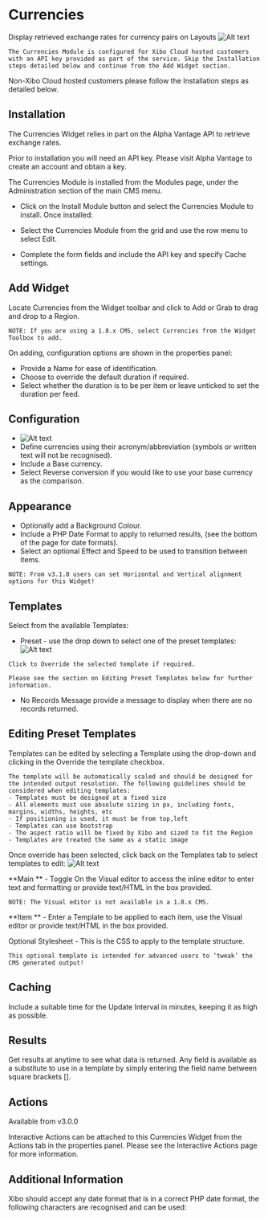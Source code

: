 # Currencies

Display retrieved exchange rates for currency pairs on Layouts
![Alt text](currency1.png)

```
The Currencies Module is configured for Xibo Cloud hosted customers with an API key provided as part of the service. Skip the Installation steps detailed below and continue from the Add Widget section.
```

Non-Xibo Cloud hosted customers please follow the Installation steps as detailed below.

## Installation

The Currencies Widget relies in part on the Alpha Vantage API to retrieve exchange rates.

Prior to installation you will need an API key. Please visit Alpha Vantage to create an account and obtain a key.

The Currencies Module is installed from the Modules page, under the Administration section of the main CMS menu.

- Click on the Install Module button and select the Currencies Module to install.
  Once installed:

- Select the Currencies Module from the grid and use the row menu to select Edit.
- Complete the form fields and include the API key and specify Cache settings.

## Add Widget

Locate Currencies from the Widget toolbar and click to Add or Grab to drag and drop to a Region.

```
NOTE: If you are using a 1.8.x CMS, select Currencies from the Widget Toolbox to add.
```

On adding, configuration options are shown in the properties panel:

- Provide a Name for ease of identification.
- Choose to override the default duration if required.
- Select whether the duration is to be per item or leave unticked to set the duration per feed.

## Configuration

- ![Alt text](currency3.png)
- Define currencies using their acronym/abbreviation (symbols or written text will not be recognised).
- Include a Base currency.
- Select Reverse conversion if you would like to use your base currency as the comparison.

## Appearance

- Optionally add a Background Colour.
- Include a PHP Date Format to apply to returned results, (see the bottom of the page for date formats).
- Select an optional Effect and Speed to be used to transition between items.

```
NOTE: From v3.1.0 users can set Horizontal and Vertical alignment options for this Widget!
```

## Templates

Select from the available Templates:

- Preset - use the drop down to select one of the preset templates:
  ![Alt text](currency4.png)

```
Click to Override the selected template if required.

Please see the section on Editing Preset Templates below for further information.

```

- No Records Message provide a message to display when there are no records returned.

## Editing Preset Templates

Templates can be edited by selecting a Template using the drop-down and clicking in the Override the template checkbox.

```
The template will be automatically scaled and should be designed for the intended output resolution. The following guidelines should be considered when editing templates:
- Templates must be designed at a fixed size
- All elements must use absolute sizing in px, including fonts, margins, widths, heights, etc
- If positioning is used, it must be from top,left
- Templates can use bootstrap
- The aspect ratio will be fixed by Xibo and sized to fit the Region
- Templates are treated the same as a static image
```

Once override has been selected, click back on the Templates tab to select templates to edit:
![Alt text](currency5.png)

**Main ** - Toggle On the Visual editor to access the inline editor to enter text and formatting or provide text/HTML in the box provided.

```
NOTE: The Visual editor is not available in a 1.8.x CMS.
```

**Item ** - Enter a Template to be applied to each item, use the Visual editor or provide text/HTML in the box provided.

Optional Stylesheet - This is the CSS to apply to the template structure.

```
This optional template is intended for advanced users to ‘tweak’ the CMS generated output!
```

## Caching

Include a suitable time for the Update Interval in minutes, keeping it as high as possible.

## Results

Get results at anytime to see what data is returned. Any field is available as a substitute to use in a template by simply entering the field name between square brackets [].

## Actions

Available from v3.0.0

Interactive Actions can be attached to this Currencies Widget from the Actions tab in the properties panel. Please see the Interactive Actions page for more information.

## Additional Information

Xibo should accept any date format that is in a correct PHP date format, the following characters are recognised and can be used:

<!-- table required -->
